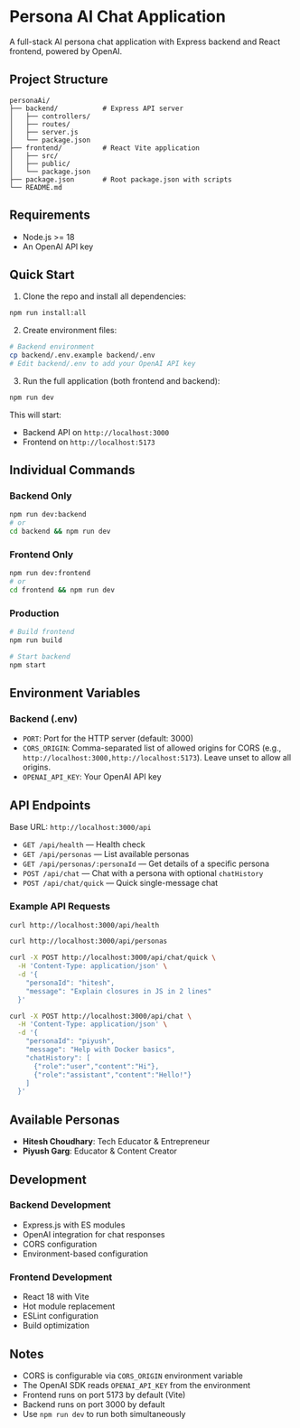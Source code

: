 # Persona AI Chat Application

A full-stack AI persona chat application with Express backend and React frontend, powered by OpenAI.

## Project Structure

```
personaAi/
├── backend/           # Express API server
│   ├── controllers/
│   ├── routes/
│   ├── server.js
│   └── package.json
├── frontend/          # React Vite application
│   ├── src/
│   ├── public/
│   └── package.json
├── package.json       # Root package.json with scripts
└── README.md
```

## Requirements

- Node.js >= 18
- An OpenAI API key

## Quick Start

1. Clone the repo and install all dependencies:

```bash
npm run install:all
```

2. Create environment files:

```bash
# Backend environment
cp backend/.env.example backend/.env
# Edit backend/.env to add your OpenAI API key
```

3. Run the full application (both frontend and backend):

```bash
npm run dev
```

This will start:

- Backend API on `http://localhost:3000`
- Frontend on `http://localhost:5173`

## Individual Commands

### Backend Only

```bash
npm run dev:backend
# or
cd backend && npm run dev
```

### Frontend Only

```bash
npm run dev:frontend
# or
cd frontend && npm run dev
```

### Production

```bash
# Build frontend
npm run build

# Start backend
npm start
```

## Environment Variables

### Backend (.env)

- `PORT`: Port for the HTTP server (default: 3000)
- `CORS_ORIGIN`: Comma-separated list of allowed origins for CORS (e.g., `http://localhost:3000,http://localhost:5173`). Leave unset to allow all origins.
- `OPENAI_API_KEY`: Your OpenAI API key

## API Endpoints

Base URL: `http://localhost:3000/api`

- `GET /api/health` — Health check
- `GET /api/personas` — List available personas
- `GET /api/personas/:personaId` — Get details of a specific persona
- `POST /api/chat` — Chat with a persona with optional `chatHistory`
- `POST /api/chat/quick` — Quick single-message chat

### Example API Requests

```bash
curl http://localhost:3000/api/health
```

```bash
curl http://localhost:3000/api/personas
```

```bash
curl -X POST http://localhost:3000/api/chat/quick \
  -H 'Content-Type: application/json' \
  -d '{
    "personaId": "hitesh",
    "message": "Explain closures in JS in 2 lines"
  }'
```

```bash
curl -X POST http://localhost:3000/api/chat \
  -H 'Content-Type: application/json' \
  -d '{
    "personaId": "piyush",
    "message": "Help with Docker basics",
    "chatHistory": [
      {"role":"user","content":"Hi"},
      {"role":"assistant","content":"Hello!"}
    ]
  }'
```

## Available Personas

- **Hitesh Choudhary**: Tech Educator & Entrepreneur
- **Piyush Garg**: Educator & Content Creator

## Development

### Backend Development

- Express.js with ES modules
- OpenAI integration for chat responses
- CORS configuration
- Environment-based configuration

### Frontend Development

- React 18 with Vite
- Hot module replacement
- ESLint configuration
- Build optimization

## Notes

- CORS is configurable via `CORS_ORIGIN` environment variable
- The OpenAI SDK reads `OPENAI_API_KEY` from the environment
- Frontend runs on port 5173 by default (Vite)
- Backend runs on port 3000 by default
- Use `npm run dev` to run both simultaneously
